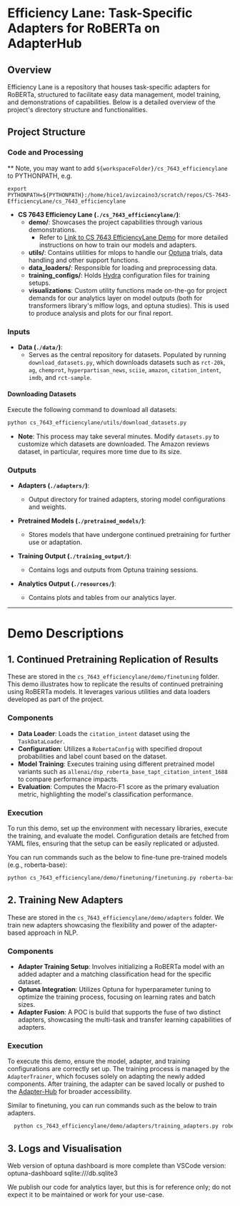 # Efficiency Lane: Task-Specific Adapters for RoBERTa on AdapterHub

## Overview
Efficiency Lane is a repository that houses task-specific adapters for RoBERTa, structured to facilitate easy data management, model training, and demonstrations of capabilities. Below is a detailed overview of the project's directory structure and functionalities.

## Project Structure

### Code and Processing
** Note, you may want to add `${workspaceFolder}/cs_7643_efficiencylane` to PYTHONPATH, e.g.

`export PYTHONPATH=${PYTHONPATH}:/home/hice1/avizcaino3/scratch/repos/CS-7643-EfficiencyLane/cs_7643_efficiencylane`

- **CS 7643 Efficiency Lane (`./cs_7643_efficiencylane/`)**:
  - **demo/**: Showcases the project capabilities through various demonstrations.
    - Refer to [Link to CS 7643 EfficiencyLane Demo](cs_7643_efficiencylane/demo/README.md) for more detailed instructions on how to train our models and adapters.
  - **utils/**: Contains utilities for mlops to handle our [Optuna](https://github.com/optuna/optuna) trials, data handling and other support functions.
  - **data_loaders/**: Responsible for loading and preprocessing data.
  - **training_configs/**: Holds [Hydra](https://github.com/facebookresearch/hydra) configuration files for training setups.
  - **visualizations**: Custom utility functions made on-the-go for project demands for our analytics layer on model outputs (both for transformers library's mlflow logs, and optuna studies). This is used to produce analysis and plots for our final report.

### Inputs
- **Data (`./data/`)**:
  - Serves as the central repository for datasets. Populated by running `download_datasets.py`, which downloads datasets such as `rct-20k`, `ag`, `chemprot`, `hyperpartisan_news`, `sciie`, `amazon`, `citation_intent`, `imdb`, and `rct-sample`.

#### Downloading Datasets
Execute the following command to download all datasets:
```bash
python cs_7643_efficiencylane/utils/download_datasets.py
```
- **Note**: This process may take several minutes. Modify `datasets.py` to customize which datasets are downloaded. The Amazon reviews dataset, in particular, requires more time due to its size.

### Outputs
- **Adapters (`./adapters/`)**:
  - Output directory for trained adapters, storing model configurations and weights.
  
- **Pretrained Models (`./pretrained_models/`)**:
  - Stores models that have undergone continued pretraining for further use or adaptation.

- **Training Output (`./training_output/`)**:
  - Contains logs and outputs from Optuna training sessions.

- **Analytics Output (`./resources/`)**:
  - Contains plots and tables from our analytics layer.
---

# Demo Descriptions

## 1. Continued Pretraining Replication of Results

These are stored in the `cs_7643_efficiencylane/demo/finetuning` folder. This demo illustrates how to replicate the results of continued pretraining using RoBERTa models. It leverages various utilities and data loaders developed as part of the project.

### Components
- **Data Loader**: Loads the `citation_intent` dataset using the `TaskDataLoader`.
- **Configuration**: Utilizes a `RobertaConfig` with specified dropout probabilities and label count based on the dataset.
- **Model Training**: Executes training using different pretrained model variants such as `allenai/dsp_roberta_base_tapt_citation_intent_1688` to compare performance impacts.
- **Evaluation**: Computes the Macro-F1 score as the primary evaluation metric, highlighting the model's classification performance.

### Execution
To run this demo, set up the environment with necessary libraries, execute the training, and evaluate the model. Configuration details are fetched from YAML files, ensuring that the setup can be easily replicated or adjusted.

You can run commands such as the below to fine-tune pre-trained models (e.g., roberta-base):

  ```bash
  python cs_7643_efficiencylane/demo/finetuning/finetuning.py roberta-base --dataset_name citation_intent --config_name config_finetuning --parallelism 1 --overwrite 1 --job_sequence 1
  ```

## 2. Training New Adapters

These are stored in the `cs_7643_efficiencylane/demo/adapters` folder. We train new adapters showcasing the flexibility and power of the adapter-based approach in NLP.

### Components
- **Adapter Training Setup**: Involves initializing a RoBERTa model with an added adapter and a matching classification head for the specific dataset.
- **Optuna Integration**: Utilizes Optuna for hyperparameter tuning to optimize the training process, focusing on learning rates and batch sizes.
- **Adapter Fusion**: A POC is build that supports the fuse of two distinct adapters, showcasing the multi-task and transfer learning capabilities of adapters.

### Execution
To execute this demo, ensure the model, adapter, and training configurations are correctly set up. The training process is managed by the `AdapterTrainer`, which focuses solely on adapting the newly added components. After training, the adapter can be saved locally or pushed to the [Adapter-Hub](https://adapterhub.ml/) for broader accessibility.

Similar to finetuning, you can run commands such as the below to train adapters.

  ```bash
    python cs_7643_efficiencylane/demo/adapters/training_adapters.py roberta-base --dataset_name citation_intent --adapter_config_name seq_bn --study_suffix adapter_fusion_test --config_path ../../training_configs --config_name roberta-base --parallelism 0 --overwrite 1 --job_sequence 1
  ```


## 3. Logs and Visualisation
Web version of optuna dashboard is more complete than VSCode version:
optuna-dashboard sqlite:///db.sqlite3

We publish our code for analytics layer, but this is for reference only; do not expect it to be maintained or work for your use-case.
